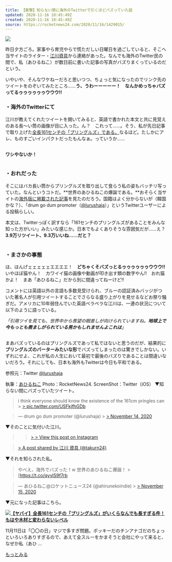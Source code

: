 ```yaml
---
title: 【衝撃】知らない間に海外のTwitterで引くほどバズっていた話
updated: 2020-11-16 10:45:49Z
created: 2020-11-16 10:45:49Z
source: https://rocketnews24.com/2020/11/16/1429015/
---
```


![](https://rocketnews24.com/wp-content/uploads/sites/2/2020/11/twitter5.jpg)

昨日夕方ごろ。家事やら育児やらで慌ただしい日曜日を過ごしていると、そこへ当サイトのライター・[江川資具](https://rocketnews24.com/author/tasuku/)から連絡があった。なんでも海外のTwitter民の間で、私（あひるねこ）が数日前に書いた記事の写真がバズりまくっているのだという。

いやいや、そんなワケねーだろと思いつつ、ちょっと気になったのでリンク先のツイートをのぞいてみたところ……**う、うわーーーーー！　なんかめっちゃバズってるゥゥゥゥゥゥウウウ!!**

### ・海外のTwitterにて

江川が教えてくれたツイートを開いてみると、英語で書かれた本文と共に見覚えのある長～い筒の画像が目に入った。ん？　これって……。そう、私が先日記事で取り上げた[全長161センチの「プリングルズ」である。](https://rocketnews24.com/2020/11/11/1427730/)なるほど。たしかにアレ、ものすごいインパクトだったもんなぁ。っていうか……

![](data:image/gif;base64,R0lGODlhAQABAIAAAAAAAP///yH5BAEAAAAALAAAAAABAAEAAAIBRAA7)

**ワシやないか！**

![](data:image/gif;base64,R0lGODlhAQABAIAAAAAAAP///yH5BAEAAAAALAAAAAABAAEAAAIBRAA7)

### ・おれだった

そこにはバカ長い筒からプリングルズを取り出して食らう私の姿もバッチリ写っていた。なんというコトだ。**世界のあひるねこの爆誕である。**おそらく当サイトの[海外版に掲載された記事](https://soranews24.com/2020/11/13/a-giant-161-centimeter-can-of-pringles-is-exactly-the-kind-of-snack-system-we-need%e3%80%90photos%e3%80%91/)を見たのだろう。国籍はよく分からないが（韓国かな？）、「drum go dum promoter（[@lurushaja](https://twitter.com/lurushaja/status/1327573218714996736)）」というTwitterユーザーによる投稿らしい。

本文は、Twitterっぽく訳すなら「161センチのプリングルズがあることをみんな知った方がいい」みたいな感じか。日本でもよくありそうな雰囲気だが……え？
**3.9万リツイート、9.3万いいね……だと？**

![](data:image/gif;base64,R0lGODlhAQABAIAAAAAAAP///yH5BAEAAAAALAAAAAABAAEAAAIBRAA7)

### ・まさかの事態

ほ、ほんげェェェェェエエエエ！　**どちゃくそバズっとるゥゥゥゥゥゥウウウ!!**　いやほぼ猫やん！　カワイイ猫の画像や動画が叩き出す類の数字やん!!　おれ猫かよ！　まあ「あひるねこ」だから別に間違ってねーけど!!

コメントには英語以外の言語も多数見受けられ、ブルーの認証済みバッジがついた著名人が引用ツイートすることでさらなる盛り上がりを見せるなどお祭り騒ぎだ。アメリカに10年弱住んでいた英語ペラペラな江川は、一連の状況について以下のように語っている。

*「引用ツイを見ても、世界中から羨望の眼差しが向けられていますね。**地球上で今もっとも羨ましがられている男かもしれませんよこれは**」*

![](data:image/gif;base64,R0lGODlhAQABAIAAAAAAAP///yH5BAEAAAAALAAAAAABAAEAAAIBRAA7)

まあバズっているのはプリングルズであって私ではないと思うのだが、結果的に**プリングルズのバーターみたいな形**でバズってしまったのは驚きでしかない。いずれにせよ、これが私の人生において最初で最後のバズりであることは間違いないだろう。それにしても、日本も海外もTwitterは今日も平和である。

参照元：Twitter [@lurushaja](https://twitter.com/lurushaja/status/1327573218714996736)

執筆：[あひるねこ](http://rocketnews24.com/author/ahiruneko/)
Photo：RocketNews24.
ScreenShot：Twitter（iOS）
▼知らない間にバズっていたツイート。

> i think everyone should know the existence of the 161cm pringles can > [> pic.twitter.com/USFkjfhGDb](https://t.co/USFkjfhGDb)

> — drum go dum promoter (@lurushaja) > [> November 14, 2020](https://twitter.com/lurushaja/status/1327573218714996736?ref_src=twsrc%5Etfw)

▼そのことに気付いた江川。

>   > [>         >  View this post on Instagram](https://www.instagram.com/p/CHmwjD7p3N6/?utm_source=ig_embed&utm_campaign=loading)

> [> A post shared by 江川 資具 (@takurn24)](https://www.instagram.com/p/CHmwjD7p3N6/?utm_source=ig_embed&utm_campaign=loading)

▼それを知らされた私。
> やべえ、海外でバズった！w
> 世界のあひるねこ爆誕！ > [https://t.co/qyylS9f7rb

> — あひるねこ@ロケットニュース24 (@ahirunekoindie) > [> November 15, 2020](https://twitter.com/ahirunekoindie/status/1327902873980522496?ref_src=twsrc%5Etfw)

▼元になった記事はこちら。

[![](https://rocketnews24.com/2020/11/16/1429015/294)**【ヤバイ】全長161センチの「プリングルズ」がいくらなんでも長すぎる件！ もはや木材と変わらないレベル**](https://rocketnews24.com/2020/11/11/1427730/)

11月11日は「〇〇の日」マジで多すぎ問題。ポッキーだのチンアナゴだのちょっといろいろありすぎるので、あえて全スルーをかまそうと会社にやって来ると、なぜか私（あひ …

[もっとみる](https://rocketnews24.com/2020/11/11/1427730/)